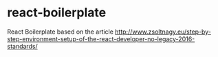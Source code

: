 # react-boilerplate
React Boilerplate based on the article http://www.zsoltnagy.eu/step-by-step-environment-setup-of-the-react-developer-no-legacy-2016-standards/

